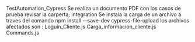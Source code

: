 TestAutomation_Cypress
Se realiza un documento PDF con los casos de prueba revisar la carperta;  integration
Se instala  la carga de un archivo a traves del comando  npm install --save-dev cypress-file-upload
los archivos afectados son :
Loguin_Cliente.js
Carga_informacion_cliente.js
Commands.js



